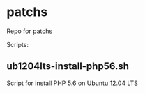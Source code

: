 # patchs
Repo for patchs

Scripts:

## ub1204lts-install-php56.sh 
Script for install PHP 5.6 on Ubuntu 12.04 LTS


